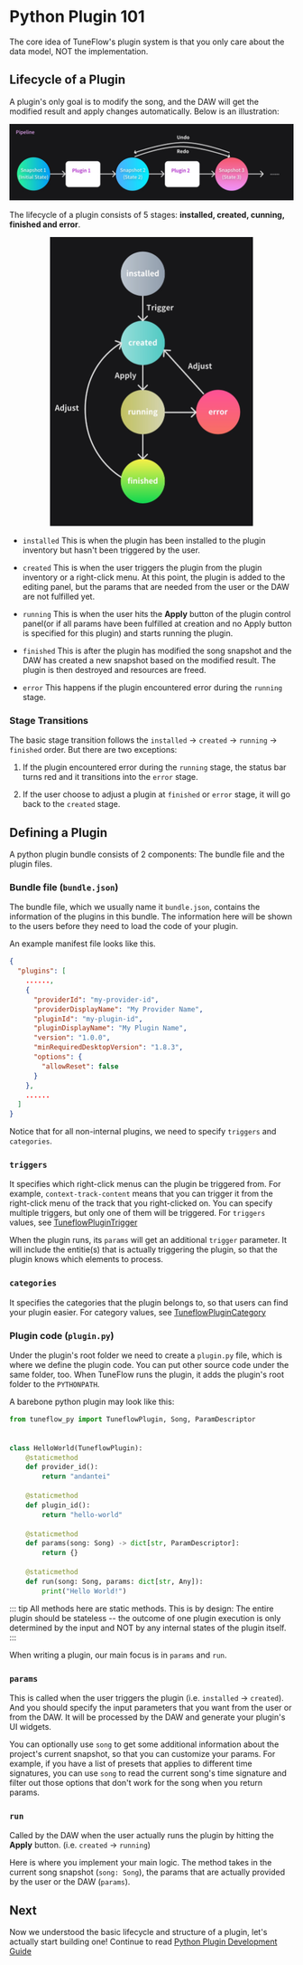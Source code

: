 # Python Plugin 101

The core idea of TuneFlow's plugin system is that you only care about the data model, NOT the implementation.

## Lifecycle of a Plugin

A plugin's only goal is to modify the song, and the DAW will get the modified result and apply changes automatically. Below is an illustration:

![Plugin Flow](./images/pipeline_flow_en.jpg)

The lifecycle of a plugin consists of 5 stages: **installed, created, cunning, finished and error**.

<p style="text-align: center">
  <img src="./images/plugin_lifecycle.jpg" width="360" />
</p>

- `installed` This is when the plugin has been installed to the plugin inventory but hasn't been triggered by the user.

- `created` This is when the user triggers the plugin from the plugin inventory or a right-click menu. At this point, the plugin is added to the editing panel, but the params that are needed from the user or the DAW are not fulfilled yet.

- `running` This is when the user hits the **Apply** button of the plugin control panel(or if all params have been fulfilled at creation and no Apply button is specified for this plugin) and starts running the plugin.

- `finished` This is after the plugin has modified the song snapshot and the DAW has created a new snapshot based on the modified result. The plugin is then destroyed and resources are freed.

- `error` This happens if the plugin encountered error during the `running` stage.

### Stage Transitions

The basic stage transition follows the `installed` -> `created` -> `running` -> `finished` order. But there are two exceptions:

1. If the plugin encountered error during the `running` stage, the status bar turns red and it transitions into the `error` stage.

2. If the user choose to adjust a plugin at `finished` or `error` stage, it will go back to the `created` stage.

## Defining a Plugin

A python plugin bundle consists of 2 components: The bundle file and the plugin files.

### Bundle file (`bundle.json`)

The bundle file, which we usually name it `bundle.json`, contains the information of the plugins in this bundle. The information here will be shown to the users before they need to load the code of your plugin.

An example manifest file looks like this.

```json
{
  "plugins": [
    ......,
    {
      "providerId": "my-provider-id",
      "providerDisplayName": "My Provider Name",
      "pluginId": "my-plugin-id",
      "pluginDisplayName": "My Plugin Name",
      "version": "1.0.0",
      "minRequiredDesktopVersion": "1.8.3",
      "options": {
        "allowReset": false
      }
    },
    ......
  ]
}

```

Notice that for all non-internal plugins, we need to specify `triggers` and `categories`.

### `triggers`

It specifies which right-click menus can the plugin be triggered from. For example, `context-track-content` means that you can trigger it from the right-click menu of the track that you right-clicked on. You can specify multiple triggers, but only one of them will be triggered. For `triggers` values, see [TuneflowPluginTrigger](https://github.com/tuneflow/tuneflow-py/blob/main/src/tuneflow_py/descriptors/plugin.py#L88)

When the plugin runs, its `params` will get an additional `trigger` parameter. It will include the entitie(s) that is actually triggering the plugin, so that the plugin knows which elements to process.

### `categories`

It specifies the categories that the plugin belongs to, so that users can find your plugin easier. For category values, see [TuneflowPluginCategory](https://github.com/tuneflow/tuneflow-py/blob/main/src/tuneflow_py/descriptors/plugin.py#L122)

### Plugin code (`plugin.py`)

Under the plugin's root folder we need to create a `plugin.py` file, which is where we define the plugin code. You can put other source code under the same folder, too. When TuneFlow runs the plugin, it adds the plugin's root folder to the `PYTHONPATH`.

A barebone python plugin may look like this:

```python
from tuneflow_py import TuneflowPlugin, Song, ParamDescriptor


class HelloWorld(TuneflowPlugin):
    @staticmethod
    def provider_id():
        return "andantei"

    @staticmethod
    def plugin_id():
        return "hello-world"

    @staticmethod
    def params(song: Song) -> dict[str, ParamDescriptor]:
        return {}

    @staticmethod
    def run(song: Song, params: dict[str, Any]):
        print("Hello World!")

```

<!-- prettier-ignore-start -->
::: tip
All methods here are static methods. This is by design: The entire plugin should be stateless -- the outcome of one plugin execution is only determined by the input and NOT by any internal states of the plugin itself.
:::
<!-- prettier-ignore-end -->

When writing a plugin, our main focus is in `params` and `run`.

### `params`

This is called when the user triggers the plugin (i.e. `installed` -> `created`). And you should specify the input parameters that you want from the user or from the DAW. It will be processed by the DAW and generate your plugin's UI widgets.

You can optionally use `song` to get some additional information about the project's current snapshot, so that you can customize your params. For example, if you have a list of presets that applies to different time signatures, you can use `song` to read the current song's time signature and filter out those options that don't work for the song when you return params.

### `run`

Called by the DAW when the user actually runs the plugin by hitting the **Apply** button. (i.e. `created` -> `running`)

Here is where you implement your main logic. The method takes in the current song snapshot (`song: Song`), the params that are actually provided by the user or the DAW (`params`).

## Next

Now we understood the basic lifecycle and structure of a plugin, let's actually start building one! Continue to read [Python Plugin Development Guide](./python-devguide.md)
